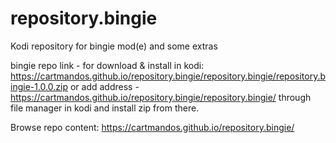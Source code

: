# repository.bingie
Kodi repository for bingie mod(e) and some extras

bingie repo link - for download & install in kodi:
https://cartmandos.github.io/repository.bingie/repository.bingie/repository.bingie-1.0.0.zip
or add address - https://cartmandos.github.io/repository.bingie/repository.bingie/
through file manager in kodi and install zip from there.

Browse repo content:
https://cartmandos.github.io/repository.bingie/
